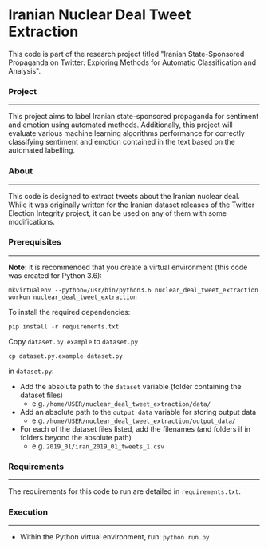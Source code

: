 <h1>Iranian Nuclear Deal Tweet Extraction</h1>
<!-- <hr style="margin:10px 0;padding:0;"/> -->

This code is part of the research project titled "Iranian State-Sponsored Propaganda on Twitter: Exploring Methods for Automatic Classification and Analysis".

<h3>Project</h3>
<hr style="margin:10px 0;padding:0;"/>

This project aims to label Iranian state-sponsored propaganda for sentiment and emotion using automated methods. Additionally, this project will evaluate various machine learning algorithms performance for correctly classifying sentiment and emotion contained in the text based on the automated labelling.


<h3>About</h3>
<hr style="margin:10px 0;padding:0;"/>

This code is designed to extract tweets about the Iranian nuclear deal. While it was originally written for the Iranian dataset releases of the Twitter Election Integrity project, it can be used on any of them with some modifications.

<h3>Prerequisites</h3>
<hr style="margin:10px 0;padding:0;"/>

**Note:** it is recommended that you create a virtual environment (this code was created for Python 3.6):

    mkvirtualenv --python=/usr/bin/python3.6 nuclear_deal_tweet_extraction
    workon nuclear_deal_tweet_extraction


To install the required dependencies:

    pip install -r requirements.txt

Copy `dataset.py.example` to `dataset.py`

    cp dataset.py.example dataset.py


in `dataset.py`:
- Add the absolute path to the `dataset` variable (folder containing the dataset files)
  - e.g. `/home/USER/nuclear_deal_tweet_extraction/data/`
- Add an absolute path to the `output_data` variable for storing output data
  - e.g. `/home/USER/nuclear_deal_tweet_extraction/output_data/`
- For each of the dataset files listed, add the filenames (and folders if in folders beyond the absolute path)
  - e.g. `2019_01/iran_2019_01_tweets_1.csv `

<h3>Requirements</h3>
<hr style="margin:10px 0;padding:0;"/>

The requirements for this code to run are detailed in `requirements.txt`.

<h3>Execution</h3>
<hr style="margin:10px 0;padding:0;"/>

- Within the Python virtual environment, run:
`python run.py`
